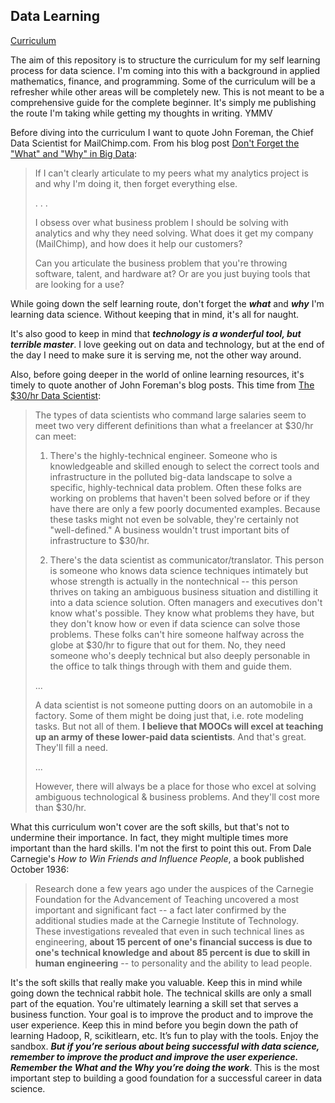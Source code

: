 ## Data Learning ##
[Curriculum](http://bit.ly/1Xw0Gtg)

The aim of this repository is to structure the curriculum for my self learning process for data science. I'm coming into this with a background in applied mathematics, finance, and programming. Some of the curriculum will be a refresher while other areas will be completely new. This is not meant to be a comprehensive guide for the complete beginner. It's simply me publishing the route I'm taking while getting my thoughts in writing. YMMV

Before diving into the curriculum I want to quote John Foreman,  the Chief Data Scientist for MailChimp.com. From his blog post [Don't Forget the "What" and "Why" in Big Data](http://www.john-foreman.com/blog/dont-forget-the-what-and-why-in-big-data):

> If I can't clearly articulate to my peers what my analytics project is and why I'm doing it, then forget everything else.
>
> . . .
>
> I obsess over what business problem I should be solving with analytics and why they need solving. What does it get my company (MailChimp), and how does it help our customers?
>
> Can you articulate the business problem that you're throwing software, talent, and hardware at? Or are you just buying tools that are looking for a use?

While going down the self learning route, don't forget the ***what*** and ***why*** I'm learning data science. Without keeping that in mind, it's all for naught.

It's also good to keep in mind that ***technology is a wonderful tool, but terrible master***. I love geeking out on data and technology, but at the end of the day I need to make sure it is serving me, not the other way around.

Also, before going deeper in the world of online learning resources, it's timely to quote another of John Foreman's blog posts. This time from [The $30/hr Data Scientist](http://www.john-foreman.com/blog/the-30hr-data-scientist):

> The types of data scientists who command large salaries seem to meet two very different definitions than what a freelancer at $30/hr can meet:
>
> 1) There's the highly-technical engineer. Someone who is knowledgeable and skilled enough to select the correct tools and infrastructure in the polluted big-data landscape to solve a specific, highly-technical data problem. Often these folks are working on problems that haven't been solved before or if they have there are only a few poorly documented examples. Because these tasks might not even be solvable, they're certainly not "well-defined." A business wouldn't trust important bits of infrastructure to $30/hr.
>
> 2) There's the data scientist as communicator/translator. This person is someone who knows data science techniques intimately but whose strength is actually in the nontechnical -- this person thrives on taking an ambiguous business situation and distilling it into a data science solution. Often managers and executives don't know what's possible. They know what problems they have, but they don't know how or even if data science can solve those problems. These folks can't hire someone halfway across the globe at $30/hr to figure that out for them. No, they need someone who's deeply technical but also deeply personable in the office to talk things through with them and guide them.
>
> ...
>
> A data scientist is not someone putting doors on an automobile in a factory. Some of them might be doing just that, i.e. rote modeling tasks. But not all of them. **I believe that MOOCs will excel at teaching up an army of these lower-paid data scientists**. And that's great. They'll fill a need.
>
> ...
>
> However, there will always be a place for those who excel at solving ambiguous technological & business problems. And they'll cost more than $30/hr.

What this curriculum won't cover are the soft skills, but that's not to undermine their importance. In fact, they might multiple times more important than the hard skills. I'm not the first to point this out. From Dale Carnegie's *How to Win Friends and Influence People*, a book published October 1936:

> Research done a few years ago under the auspices of the Carnegie Foundation for the Advancement of Teaching uncovered a most important and significant fact -- a fact later confirmed by the additional studies made at the Carnegie Institute of Technology. These investigations revealed that even in such technical lines as engineering, **about 15 percent of one's financial success is due to one's technical knowledge and about 85 percent is due to skill in human engineering** -- to personality and the ability to lead people.

It's the soft skills that really make you valuable. Keep this in mind while going down the technical rabbit hole. The technical skills are only a small part of the equation. You're ultimately learning a skill set that serves a business function. Your goal is to improve the product and to improve the user experience. Keep this in mind before you begin down the path of learning Hadoop, R, scikitlearn, etc. It’s fun to play with the tools. Enjoy the sandbox. ***But if you’re serious about being successful with data science, remember to improve the product and improve the user experience. Remember the What and the Why you’re doing the work***. This is the most important step to building a good foundation for a successful career in data science.
